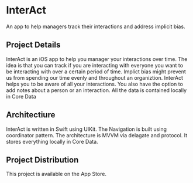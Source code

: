 # InterAct
An app to help managers track their interactions and address implicit bias.

## Project Details
InterAct is an iOS app to help you manager your interactions over time. The idea is that you can track if you are interacting with everyone you want to be interacting with over a certain period of time. Implict bias might prevent us from spending our time evenly and throughout an organiztion. InterAct helps you to be aware of all your interactions. You also have the option to add notes about a person or an interaction. All the data is contained locally in Core Data

## Architectiure
InterAct is written in Swift using UIKit. The Navigation is built using coordinator pattern. The architecture is MVVM via delagate and protocol. It stores everything locally in Core Data.

## Project Distribution
This project is available on the App Store.
